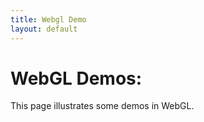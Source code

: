 ```yaml
---
title: Webgl Demo
layout: default
---
```

<script type="text/javascript" src="js/common.js"></script>
<script type="text/javascript" src="js/demo01.js"></script>

# WebGL Demos:

This page illustrates some demos in WebGL.

<div>
<canvas id="webgl01-canvas" style="border: none;" width="500" height="500"></canvas>

<script type="text/javascript">
    demo01_main("webgl01-canvas");
</script>
</div>

